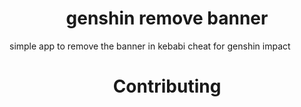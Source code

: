 <h1 align="center">genshin remove banner</h1>

simple app to remove the banner in kebabi cheat for genshin impact

<h1 align="center">Contributing</h1>

